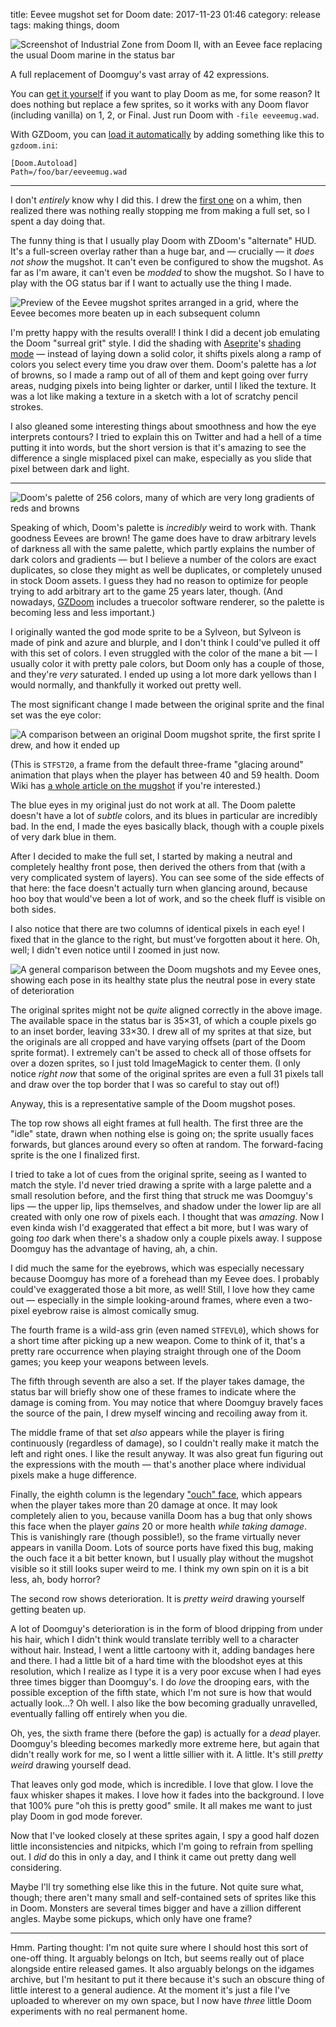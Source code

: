 title: Eevee mugshot set for Doom
date: 2017-11-23 01:46
category: release
tags: making things, doom

<div class="prose-full-illustration">
<img src="{filename}/media/2017-11-23-eeveemug/ingame-screenshot.png" alt="Screenshot of Industrial Zone from Doom II, with an Eevee face replacing the usual Doom marine in the status bar">
</div>

A full replacement of Doomguy's vast array of 42 expressions.

You can [get it yourself](https://c.eev.ee/_doom/eeveemug.wad) if you want to play Doom as me, for some reason?  It does nothing but replace a few sprites, so it works with any Doom flavor (including vanilla) on 1, 2, or Final.  Just run Doom with `-file eeveemug.wad`.

With GZDoom, you can [load it automatically](https://zdoom.org/wiki/How_to_autoload_files) by adding something like this to `gzdoom.ini`:

```
[Doom.Autoload]
Path=/foo/bar/eeveemug.wad
```

<!-- more -->

----

I don't _entirely_ know why I did this.  I drew the [first one](https://twitter.com/eevee/status/927551685806788609) on a whim, then realized there was nothing really stopping me from making a full set, so I spent a day doing that.

The funny thing is that I usually play Doom with ZDoom's "alternate" HUD.  It's a full-screen overlay rather than a huge bar, and — crucially — it _does not show_ the mugshot.  It can't even be configured to show the mugshot.  As far as I'm aware, it can't even be _modded_ to show the mugshot.  So I have to play with the OG status bar if I want to actually use the thing I made.

<div class="prose-full-illustration">
<img src="{filename}/media/2017-11-23-eeveemug/montage.png" alt="Preview of the Eevee mugshot sprites arranged in a grid, where the Eevee becomes more beaten up in each subsequent column">
</div>

I'm pretty happy with the results overall!  I think I did a decent job emulating the Doom "surreal grit" style.  I did the shading with [Aseprite](https://www.aseprite.org/)'s [shading mode](https://twitter.com/SoloSalsero/status/804084882074980360) — instead of laying down a solid color, it shifts pixels along a ramp of colors you select every time you draw over them.  Doom's palette has a _lot_ of browns, so I made a ramp out of all of them and kept going over furry areas, nudging pixels into being lighter or darker, until I liked the texture.  It was a lot like making a texture in a sketch with a lot of scratchy pencil strokes.

I also gleaned some interesting things about smoothness and how the eye interprets contours?  I tried to explain this on Twitter and had a hell of a time putting it into words, but the short version is that it's amazing to see the difference a single misplaced pixel can make, especially as you slide that pixel between dark and light.

----

<div class="prose-full-illustration">
<img src="{filename}/media/2017-11-23-eeveemug/doom-palette.png" alt="Doom's palette of 256 colors, many of which are very long gradients of reds and browns">
</div>

Speaking of which, Doom's palette is _incredibly_ weird to work with.  Thank goodness Eevees are brown!  The game does have to draw arbitrary levels of darkness all with the same palette, which partly explains the number of dark colors and gradients — but I believe a number of the colors are exact duplicates, so close they might as well be duplicates, or completely unused in stock Doom assets.  I guess they had no reason to optimize for people trying to add arbitrary art to the game 25 years later, though.  (And nowadays, [GZDoom](https://zdoom.org/index) includes a truecolor software renderer, so the palette is becoming less and less important.)

I originally wanted the god mode sprite to be a Sylveon, but Sylveon is made of pink and azure and blurple, and I don't think I could've pulled it off with this set of colors.  I even struggled with the color of the mane a bit — I usually color it with pretty pale colors, but Doom only has a couple of those, and they're _very_ saturated.  I ended up using a lot more dark yellows than I would normally, and thankfully it worked out pretty well.

The most significant change I made between the original sprite and the final set was the eye color:

<div class="prose-full-illustration">
<img src="{filename}/media/2017-11-23-eeveemug/STFST20-comparison.png" alt="A comparison between an original Doom mugshot sprite, the first sprite I drew, and how it ended up">
</div>

(This is `STFST20`, a frame from the default three-frame "glacing around" animation that plays when the player has between 40 and 59 health.  Doom Wiki has [a whole article on the mugshot](https://doomwiki.org/wiki/Status_bar_face) if you're interested.)

The blue eyes in my original just do not work at all.  The Doom palette doesn't have a lot of _subtle_ colors, and its blues in particular are incredibly bad.  In the end, I made the eyes basically black, though with a couple pixels of very dark blue in them.

After I decided to make the full set, I started by making a neutral and completely healthy front pose, then derived the others from that (with a very complicated system of layers).  You can see some of the side effects of that here: the face doesn't actually turn when glancing around, because hoo boy that would've been a lot of work, and so the cheek fluff is visible on both sides.

I also notice that there are two columns of identical pixels in each eye!  I fixed that in the glance to the right, but must've forgotten about it here.  Oh, well; I didn't even notice until I zoomed in just now.

<div class="prose-full-illustration">
<img src="{filename}/media/2017-11-23-eeveemug/general-comparison.png" alt="A general comparison between the Doom mugshots and my Eevee ones, showing each pose in its healthy state plus the neutral pose in every state of deterioration">
</div>

The original sprites might not be _quite_ aligned correctly in the above image.  The available space in the status bar is 35×31, of which a couple pixels go to an inset border, leaving 33×30.  I drew all of my sprites at that size, but the originals are all cropped and have varying offsets (part of the Doom sprite format).  I extremely can't be assed to check all of those offsets for over a dozen sprites, so I just told ImageMagick to center them.  (I only notice _right now_ that some of the original sprites are even a full 31 pixels tall and draw over the top border that I was so careful to stay out of!)

Anyway, this is a representative sample of the Doom mugshot poses.

The top row shows all eight frames at full health.  The first three are the "idle" state, drawn when nothing else is going on; the sprite usually faces forwards, but glances around every so often at random.  The forward-facing sprite is the one I finalized first.

I tried to take a lot of cues from the original sprite, seeing as I wanted to match the style.  I'd never tried drawing a sprite with a large palette and a small resolution before, and the first thing that struck me was Doomguy's lips — the upper lip, lips themselves, and shadow under the lower lip are all created with only one row of pixels each.  I thought that was _amazing_.  Now I even kinda wish I'd exaggerated that effect a bit more, but I was wary of going _too_ dark when there's a shadow only a couple pixels away.  I suppose Doomguy has the advantage of having, ah, a chin.

I did much the same for the eyebrows, which was especially necessary because Doomguy has more of a forehead than my Eevee does.  I probably could've exaggerated those a bit more, as well!  Still, I love how they came out — especially in the simple looking-around frames, where even a two-pixel eyebrow raise is almost comically smug.

The fourth frame is a wild-ass grin (even named `STFEVL0`), which shows for a short time after picking up a new weapon.  Come to think of it, that's a pretty rare occurrence when playing straight through one of the Doom games; you keep your weapons between levels.

The fifth through seventh are also a set.  If the player takes damage, the status bar will briefly show one of these frames to indicate where the damage is coming from.  You may notice that where Doomguy bravely faces the source of the pain, I drew myself wincing and recoiling away from it.

The middle frame of that set _also_ appears while the player is firing continuously (regardless of damage), so I couldn't really make it match the left and right ones.  I like the result anyway.  It was also great fun figuring out the expressions with the mouth — that's another place where individual pixels make a huge difference.

Finally, the eighth column is the legendary ["ouch" face](https://doomwiki.org/wiki/Ouch_face), which appears when the player takes more than 20 damage at once.  It may look completely alien to you, because vanilla Doom has a bug that only shows this face when the player _gains_ 20 or more health _while taking damage_.  This is vanishingly rare (though possible!), so the frame virtually never appears in vanilla Doom.  Lots of source ports have fixed this bug, making the ouch face it a bit better known, but I usually play without the mugshot visible so it still looks super weird to me.  I think my own spin on it is a bit less, ah, body horror?

The second row shows deterioration.  It is _pretty weird_ drawing yourself getting beaten up.

A lot of Doomguy's deterioration is in the form of blood dripping from under his hair, which I didn't think would translate terribly well to a character without hair.  Instead, I went a little cartoony with it, adding bandages here and there.  I had a little bit of a hard time with the bloodshot eyes at this resolution, which I realize as I type it is a very poor excuse when I had eyes three times bigger than Doomguy's.  I do _love_ the drooping ears, with the possible exception of the fifth state, which I'm not sure is how that would actually look…?  Oh well.  I also like the bow becoming gradually unravelled, eventually falling off entirely when you die.

Oh, yes, the sixth frame there (before the gap) is actually for a _dead_ player.  Doomguy's bleeding becomes markedly more extreme here, but again that didn't really work for me, so I went a little sillier with it.  A little.  It's still _pretty weird_ drawing yourself dead.

That leaves only god mode, which is incredible.  I love that glow.  I love the faux whisker shapes it makes.  I love how it fades into the background.  I love that 100% pure "oh this is pretty good" smile.  It all makes me want to just play Doom in god mode forever.

Now that I've looked closely at these sprites again, I spy a good half dozen little inconsistencies and nitpicks, which I'm going to refrain from spelling out.  I _did_ do this in only a day, and I think it came out pretty dang well considering.

Maybe I'll try something else like this in the future.  Not quite sure what, though; there aren't many small and self-contained sets of sprites like this in Doom.  Monsters are several times bigger and have a zillion different angles.  Maybe some pickups, which only have one frame?

----

Hmm.  Parting thought: I'm not quite sure where I should host this sort of one-off thing.  It arguably belongs on Itch, but seems really out of place alongside entire released games.  It also arguably belongs on the idgames archive, but I'm hesitant to put it there because it's such an obscure thing of little interest to a general audience.  At the moment it's just a file I've uploaded to wherever on my own space, but I now have _three_ little Doom experiments with no real permanent home.
